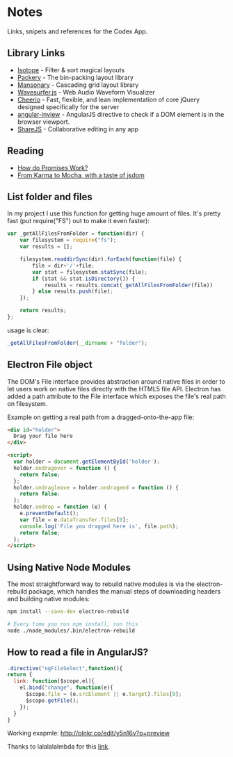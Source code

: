 # Notes

Links, snipets and references for the Codex App.

## Library Links

* [Isotope](http://isotope.metafizzy.co/) - Filter & sort magical layouts
* [Packery](http://packery.metafizzy.co/) - The bin-packing layout library
* [Mansonary](http://masonry.desandro.com/) - Cascading grid layout library
* [Wavesurfer.js](http://wavesurfer-js.org/) - Web Audio Waveform Visualizer
* [Cheerio](https://github.com/cheeriojs/cheerio) - Fast, flexible, and lean implementation of core jQuery designed specifically for the server
* [angular-inview](https://github.com/thenikso/angular-inview) - AngularJS directive to check if a DOM element is in the browser viewport.
* [ShareJS](https://github.com/share/ShareJS) - Collaborative editing in any app

## Reading

* [How do Promises Work?](http://robotlolita.me/2015/11/15/how-do-promises-work.html)
* [From Karma to Mocha, with a taste of jsdom](https://medium.com/podio-engineering-blog/from-karma-to-mocha-with-a-taste-of-jsdom-c9c703a06b21#.3gy10vj6i)

## List folder and files

In my project I use this function for getting huge amount of files. It's pretty fast (put require("FS") out to make it even faster):

``` javascript
var _getAllFilesFromFolder = function(dir) {
    var filesystem = require("fs");
    var results = [];

    filesystem.readdirSync(dir).forEach(function(file) {
        file = dir+'/'+file;
        var stat = filesystem.statSync(file);
        if (stat && stat.isDirectory()) {
            results = results.concat(_getAllFilesFromFolder(file))
        } else results.push(file);
    });

    return results;
};
```

usage is clear:

``` javascript
_getAllFilesFromFolder(__dirname + "folder");
```

## Electron File object

The DOM's File interface provides abstraction around native files in order to let users work on native files directly with the HTML5 file API. Electron has added a path attribute to the File interface which exposes the file's real path on filesystem.

Example on getting a real path from a dragged-onto-the-app file:

``` html
<div id="holder">
  Drag your file here
</div>

<script>
  var holder = document.getElementById('holder');
  holder.ondragover = function () {
    return false;
  };
  holder.ondragleave = holder.ondragend = function () {
    return false;
  };
  holder.ondrop = function (e) {
    e.preventDefault();
    var file = e.dataTransfer.files[0];
    console.log('File you dragged here is', file.path);
    return false;
  };
</script>

```

## Using Native Node Modules

The most straightforward way to rebuild native modules is via the electron-rebuild package, which handles the manual steps of downloading headers and building native modules:

``` bash
npm install --save-dev electron-rebuild

# Every time you run npm install, run this
node ./node_modules/.bin/electron-rebuild
```

## How to read a file in AngularJS?

``` javascript
.directive("ngFileSelect",function(){    
return {
  link: function($scope,el){          
    el.bind("change", function(e){          
      $scope.file = (e.srcElement || e.target).files[0];
      $scope.getFile();
    });          
  }        
}
```

Working exapmle: http://plnkr.co/edit/y5n16v?p=preview

Thanks to lalalalalmbda for this [link](http://odetocode.com/blogs/scott/archive/2013/07/03/building-a-filereader-service-for-angularjs-the-service.aspx).

